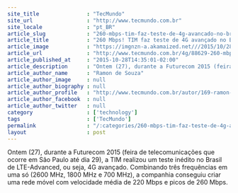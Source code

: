 ```yaml
---
site_title               : "TecMundo"
site_url                 : "http://www.tecmundo.com.br"
site_locale              : "pt_BR"
article_slug             : "260-mbps-tim-faz-teste-de-4g-avancado-no-brasil-durante-a-futurecom-2015"
article_title            : "260 Mbps! TIM faz teste de 4G avançado no Brasil durante a Futurecom 2015"
article_image            : "https://imgnzn-a.akamaized.net///2015/10/28/28133234072416-t1200x480.jpg"
article_url              : "http://www.tecmundo.com.br/4g/88629-260-mbps-tim-teste-4g-avancando-brasil-durante-futurecom-2015.htm"
article_published_at     : "2015-10-28T14:35:01-02:00"
article_description      : "Ontem (27), durante a Futurecom 2015 (feira de telecomunicações que ocorre em São Paulo até dia 29), a TIM realizou um teste inédito no Brasil de LTE-Advanced, ou seja, 4G avançado. Combinando três frequências em uma só (2600 MHz, 1800 MHz e 700 MHz), a companhia conseguiu criar uma rede móvel com velocidade média de 220 Mbps e picos de 260 Mbps."
article_author_name      : "Ramon de Souza"
article_author_image     : null
article_author_biography : null
article_author_profile   : "http://www.tecmundo.com.br/autor/169-ramon-de-souza/"
article_author_facebook  : null
article_author_twitter   : null
category                 : ['technology']
tags                     : ['TecMundo']
permalink                : "/:categories/260-mbps-tim-faz-teste-de-4g-avancado-no-brasil-durante-a-futurecom-2015/"
layout                   : post
---
```


Ontem (27), durante a Futurecom 2015 (feira de telecomunicações que ocorre em São Paulo até dia 29), a TIM realizou um teste inédito no Brasil de LTE-Advanced, ou seja, 4G avançado. Combinando três frequências em uma só (2600 MHz, 1800 MHz e 700 MHz), a companhia conseguiu criar uma rede móvel com velocidade média de 220 Mbps e picos de 260 Mbps.
